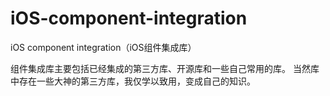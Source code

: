 # iOS-component-integration
iOS component integration（iOS组件集成库）

组件集成库主要包括已经集成的第三方库、开源库和一些自己常用的库。 当然库中存在一些大神的第三方库，我仅学以致用，变成自己的知识。
